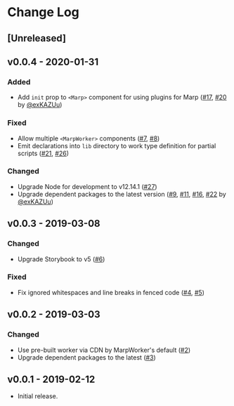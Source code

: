# Change Log

## [Unreleased]

## v0.0.4 - 2020-01-31

### Added

- Add `init` prop to `<Marp>` component for using plugins for Marp ([#17](https://github.com/marp-team/marp-react/issues/17), [#20](https://github.com/marp-team/marp-react/pull/20) by [@exKAZUu](https://github.com/exKAZUu))

### Fixed

- Allow multiple `<MarpWorker>` components ([#7](https://github.com/marp-team/marp-react/issues/7), [#8](https://github.com/marp-team/marp-react/pull/8))
- Emit declarations into `lib` directory to work type definition for partial scripts ([#21](https://github.com/marp-team/marp-react/issues/21), [#26](https://github.com/marp-team/marp-react/pull/26))

### Changed

- Upgrade Node for development to v12.14.1 ([#27](https://github.com/marp-team/marp-react/pull/27))
- Upgrade dependent packages to the latest version ([#9](https://github.com/marp-team/marp-react/pull/9), [#11](https://github.com/marp-team/marp-react/pull/11), [#16](https://github.com/marp-team/marp-react/pull/16), [#22](https://github.com/marp-team/marp-react/pull/22) by [@exKAZUu](https://github.com/exKAZUu))

## v0.0.3 - 2019-03-08

### Changed

- Upgrade Storybook to v5 ([#6](https://github.com/marp-team/marp-react/pull/6))

### Fixed

- Fix ignored whitespaces and line breaks in fenced code ([#4](https://github.com/marp-team/marp-react/issues/4), [#5](https://github.com/marp-team/marp-react/pull/5))

## v0.0.2 - 2019-03-03

### Changed

- Use pre-built worker via CDN by MarpWorker's default ([#2](https://github.com/marp-team/marp-react/pull/2))
- Upgrade dependent packages to the latest ([#3](https://github.com/marp-team/marp-react/pull/3))

## v0.0.1 - 2019-02-12

- Initial release.
